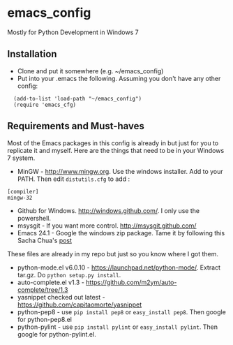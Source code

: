 emacs_config
============
Mostly for Python Development in Windows 7

## Installation ##
* Clone and put it somewhere (e.g. ~/emacs_config)
* Put into your .emacs the following. Assuming you don't have any other config:

~~~
  (add-to-list 'load-path "~/emacs_config")
  (require 'emacs_cfg)
~~~

## Requirements and Must-haves ##
Most of the Emacs packages in this config is already in but just for you to replicate it and myself. Here are the things that need to be in your Windows 7 system.

* MinGW - <http://www.mingw.org>. Use the windows installer. Add to your PATH. Then edit `distutils.cfg` to add :

~~~
[compiler]
mingw-32
~~~

* Github for Windows. <http://windows.github.com/>. I only use the powershell.
* msysgit - If you want more control. <http://msysgit.github.com/>
* Emacs 24.1 - Google the windows zip package. Tame it by following this Sacha Chua's [post](http://sachachua.com/blog/2012/06/making-gnu-emacs-play-well-on-microsoft-windows-7/)

These files are already in my repo but just so you know where I got them.

* python-mode.el v6.0.10 - <https://launchpad.net/python-mode/>. Extract tar.gz. Do `python setup.py install`.
* auto-complete.el v1.3 - <https://github.com/m2ym/auto-complete/tree/1.3>
* yasnippet checked out latest - <https://github.com/capitaomorte/yasnippet>
* python-pep8 - use `pip install pep8` or `easy_install pep8`. Then google for python-pep8.el
* python-pylint - use `pip install pylint` or `easy_install pylint`. Then google for python-pylint.el.